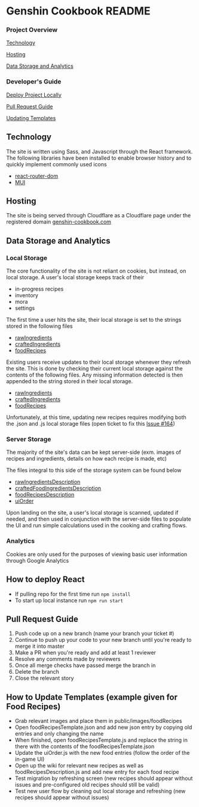 # Genshin Cookbook README

### Project Overview 
[Technology](#technology)

[Hosting](#hosting)

[Data Storage and Analytics](#data-storage-and-analytics)

### Developer's Guide 
[Deploy Project Locally](#how-to-deploy-react)

[Pull Request Guide](#pull-request-guide)

[Updating Templates](#how-to-update-templates-example-given-for-food-recipes)

<a name="technology"></a>
## Technology
The site is written using Sass, and Javascript through the React framework. 
The following libraries have been installed to enable browser history and to quickly implement commonly used icons
- [react-router-dom](https://www.npmjs.com/package/react-router-dom)
- [MUI](https://mui.com/)

<a name="hosting"></a>
## Hosting 
The site is being served through Cloudflare as a Cloudflare page under the registered domain [genshin-cookbook.com](https://genshin-cookbook.com)

<a name="data-storage-and-analytics"></a>
## Data Storage and Analytics

### Local Storage
The core functionality of the site is not reliant on cookies, but instead, on local storage. A user's local storage keeps
track of their
- in-progress recipes
- inventory
- mora 
- settings

The first time a user hits the site, their local storage is set to the strings stored in the following files
- [rawIngredients](https://github.com/AmandaBoo/Project-Not-Boba/blob/master/src/storage/localStorageTemplates/jsTemplates/rawIngredientsTemplate.js)
- [craftedIngredients](https://github.com/AmandaBoo/Project-Not-Boba/blob/master/src/storage/localStorageTemplates/jsTemplates/craftedFoodIngredientsTemplate.js)
- [foodRecipes](https://github.com/AmandaBoo/Project-Not-Boba/blob/master/src/storage/localStorageTemplates/jsTemplates/foodRecipesTemplate.js)

Existing users receive updates to their local storage whenever they refresh the site. 
This is done by checking their current local storage against the contents of the following files. Any missing information
detected is then appended to the string stored in their local storage.
- [rawIngredients](https://github.com/AmandaBoo/Project-Not-Boba/blob/master/src/storage/localStorageTemplates/jsonTemplates/rawIngredientsTemplate.json)
- [craftedIngredients](https://github.com/AmandaBoo/Project-Not-Boba/blob/master/src/storage/localStorageTemplates/jsonTemplates/craftedFoodIngredientsTemplate.json)
- [foodRecipes](https://github.com/AmandaBoo/Project-Not-Boba/blob/master/src/storage/localStorageTemplates/jsonTemplates/foodRecipesTemplate.json)

Unfortunately, at this time, updating new recipes requires modifying both the .json and .js local storage files (open ticket to fix this [Issue #164](https://github.com/AmandaBoo/Project-Not-Boba/issues/164))

### Server Storage
The majority of the site's data can be kept server-side (exm. images of recipes and ingredients, details on how each recipe is made, etc)

The files integral to this side of the storage system can be found below
- [rawIngredientsDescription](https://github.com/AmandaBoo/Project-Not-Boba/blob/master/src/storage/serverSideStorageTemplates/rawIngredientsDescription.js)
- [craftedFoodIngredientsDescription](https://github.com/AmandaBoo/Project-Not-Boba/blob/master/src/storage/serverSideStorageTemplates/craftedFoodIngredientsDescription.js)
- [foodRecipesDescription](https://github.com/AmandaBoo/Project-Not-Boba/blob/master/src/storage/serverSideStorageTemplates/foodRecipesDescription.js)
- [uiOrder](https://github.com/AmandaBoo/Project-Not-Boba/blob/master/src/storage/uiOrder.js)

Upon landing on the site, a user's local storage is scanned, updated if needed, and then used in conjunction with the server-side files to populate the UI
 and run simple calculations used in the cooking and crafting flows. 

### Analytics
Cookies are only used for the purposes of viewing basic user information through Google Analytics

<a name="how-to-deploy-react"></a>
## How to deploy React
- If pulling repo for the first time run ```npm install```
- To start up local instance run ```npm run start```

<a name="pull-request-guide"></a>
## Pull Request Guide
1. Push code up on a new branch (name your branch your ticket #)
2. Continue to push up your code to your new branch until you're ready to merge it into master
3. Make a PR when you're ready and add at least 1 reviewer
4. Resolve any comments made by reviewers
5. Once all merge checks have passed merge the branch in
6. Delete the branch
7. Close the relevant story

<a name="how-to-update-templates-example-given-for-food-recipes"></a>
## How to Update Templates (example given for Food Recipes)
- Grab relevant images and place them in public/images/foodRecipes
- Open foodRecipesTemplate.json and add new json entry by copying old entries and only changing the name
- When finished, open foodRecipesTemplate.js and replace the string in there with the contents of the foodRecipesTemplate.json
- Update the uiOrder.js with the new food entries (follow the order of the in-game UI)
- Open up the wiki for relevant new recipes as well as foodRecipesDescription.js and add new entry for each food recipe
- Test migration by refreshing screen (new recipes should appear without issues and pre-configured old recipes should still be valid)
- Test new user flow by cleaning out local storage and refreshing (new recipes should appear without issues)
